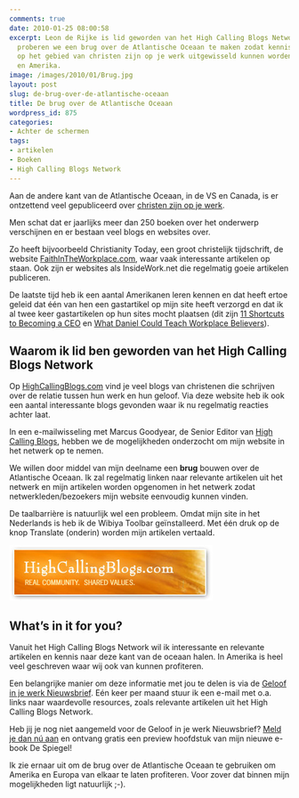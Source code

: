```yaml
---
comments: true
date: 2010-01-25 08:00:58
excerpt: Leon de Rijke is lid geworden van het High Calling Blogs Network. Hiermee
  proberen we een brug over de Atlantische Oceaan te maken zodat kennis en ervaring
  op het gebied van christen zijn op je werk uitgewisseld kunnen worden tussen Europa
  en Amerika.
image: /images/2010/01/Brug.jpg
layout: post
slug: de-brug-over-de-atlantische-oceaan
title: De brug over de Atlantische Oceaan
wordpress_id: 875
categories:
- Achter de schermen
tags:
- artikelen
- Boeken
- High Calling Blogs Network
---
```


Aan de andere kant van de Atlantische Oceaan, in de VS en Canada, is er ontzettend veel gepubliceerd over [christen zijn op je werk](/christen-zijn-op-je-werk/).

Men schat dat er jaarlijks meer dan 250 boeken over het onderwerp verschijnen en er bestaan veel blogs en websites over.

Zo heeft bijvoorbeeld Christianity Today, een groot christelijk tijdschrift, de website [FaithInTheWorkplace.com](http://www.christianitytoday.com/workplace/), waar vaak interessante artikelen op staan. Ook zijn er websites als InsideWork.net die regelmatig goeie artikelen publiceren.

De laatste tijd heb ik een aantal Amerikanen leren kennen en dat heeft ertoe geleid dat één van hen een gastartikel op mijn site heeft verzorgd en dat ik al twee keer gastartikelen op hun sites mocht plaatsen (dit zijn [11 Shortcuts to Becoming a CEO](http://shrinkingthecamel.com/2009/11/27/11-shortcuts-to-becoming-a-ceo/) en [What Daniel Could Teach Workplace Believers](http://raisetheeup.com/2010/01/03/what-daniel-could-teach-workplace-believers/)).





## Waarom ik lid ben geworden van het High Calling Blogs Network


Op [HighCallingBlogs.com](http://highcallingblogs.com/) vind je veel blogs van christenen die schrijven over de relatie tussen hun werk en hun geloof. Via deze website heb ik ook een aantal interessante blogs gevonden waar ik nu regelmatig reacties achter laat.

In een e-mailwisseling met Marcus Goodyear, de Senior Editor van [High Calling Blogs](http://highcallingblogs.com/), hebben we de mogelijkheden onderzocht om mijn website in het netwerk op te nemen.

We willen door middel van mijn deelname een **brug** bouwen over de Atlantische Oceaan. Ik zal regelmatig linken naar relevante artikelen uit het netwerk en mijn artikelen worden opgenomen in het netwerk zodat netwerkleden/bezoekers mijn website eenvoudig kunnen vinden.

De taalbarrière is natuurlijk wel een probleem. Omdat mijn site in het Nederlands is heb ik de Wibiya Toolbar geïnstalleerd. Met één druk op de knop Translate (onderin) worden mijn artikelen vertaald.

![](/images/2010/01/blogspromo.jpg)



## What’s in it for you?


Vanuit het High Calling Blogs Network wil ik interessante en relevante artikelen en kennis naar deze kant van de oceaan halen. In Amerika is heel veel geschreven waar wij ook van kunnen profiteren.

Een belangrijke manier om deze informatie met jou te delen is via de [Geloof in je werk Nieuwsbrief](/nieuwsbrief/). Eén keer per maand stuur ik een e-mail met o.a. links naar waardevolle resources, zoals relevante artikelen uit het High Calling Blogs Network.

Heb jij je nog niet aangemeld voor de Geloof in je werk Nieuwsbrief? [Meld je dan nú aan](http://eepurl.com/gtlw) en ontvang gratis een preview hoofdstuk van mijn nieuwe e-book De Spiegel!

Ik zie ernaar uit om de brug over de Atlantische Oceaan te gebruiken om Amerika en Europa van elkaar te laten profiteren. Voor zover dat binnen mijn mogelijkheden ligt natuurlijk ;-).
